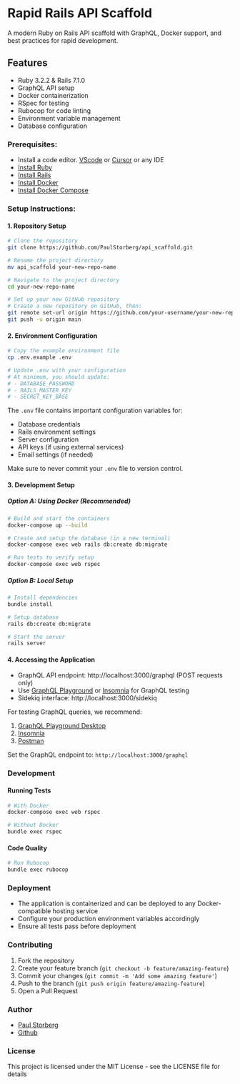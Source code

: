 # Rapid Rails API Scaffold

A modern Ruby on Rails API scaffold with GraphQL, Docker support, and best practices for rapid development.

## Features
- Ruby 3.2.2 & Rails 7.1.0
- GraphQL API setup
- Docker containerization
- RSpec for testing
- Rubocop for code linting
- Environment variable management
- Database configuration

### Prerequisites: 
- Install a code editor. [VScode](https://code.visualstudio.com/download) or [Cursor](https://www.cursor.com/) or any IDE
- [Install Ruby](https://www.ruby-lang.org/en/documentation/installation/)
- [Install Rails](https://guides.rubyonrails.org/v5.0/getting_started.html#:~:text=3.1%20Installing%20Rails)
- [Install Docker](https://docs.docker.com/engine/install/)
- [Install Docker Compose](https://docs.docker.com/compose/install/)

### Setup Instructions:

#### 1. Repository Setup
```bash
# Clone the repository
git clone https://github.com/PaulStorberg/api_scaffold.git

# Rename the project directory
mv api_scaffold your-new-repo-name

# Navigate to the project directory
cd your-new-repo-name

# Set up your new GitHub repository
# Create a new repository on GitHub, then:
git remote set-url origin https://github.com/your-username/your-new-repo-name.git
git push -u origin main
```

#### 2. Environment Configuration
```bash
# Copy the example environment file
cp .env.example .env

# Update .env with your configuration
# At minimum, you should update:
# - DATABASE_PASSWORD
# - RAILS_MASTER_KEY
# - SECRET_KEY_BASE
```

The `.env` file contains important configuration variables for:
- Database credentials
- Rails environment settings
- Server configuration
- API keys (if using external services)
- Email settings (if needed)

Make sure to never commit your `.env` file to version control.

#### 3. Development Setup

##### Option A: Using Docker (Recommended)
```bash
# Build and start the containers
docker-compose up --build

# Create and setup the database (in a new terminal)
docker-compose exec web rails db:create db:migrate

# Run tests to verify setup
docker-compose exec web rspec
```

##### Option B: Local Setup
```bash
# Install dependencies
bundle install

# Setup database
rails db:create db:migrate

# Start the server
rails server
```

#### 4. Accessing the Application
- GraphQL API endpoint: http://localhost:3000/graphql (POST requests only)
- Use [GraphQL Playground](https://github.com/graphql/graphql-playground) or [Insomnia](https://insomnia.rest/) for GraphQL testing
- Sidekiq interface: http://localhost:3000/sidekiq

For testing GraphQL queries, we recommend:
1. [GraphQL Playground Desktop](https://github.com/graphql/graphql-playground/releases)
2. [Insomnia](https://insomnia.rest/)
3. [Postman](https://www.postman.com/)

Set the GraphQL endpoint to: `http://localhost:3000/graphql`

### Development

#### Running Tests
```bash
# With Docker
docker-compose exec web rspec

# Without Docker
bundle exec rspec
```

#### Code Quality
```bash
# Run Rubocop
bundle exec rubocop
```

### Deployment
- The application is containerized and can be deployed to any Docker-compatible hosting service
- Configure your production environment variables accordingly
- Ensure all tests pass before deployment

### Contributing
1. Fork the repository
2. Create your feature branch (`git checkout -b feature/amazing-feature`)
3. Commit your changes (`git commit -m 'Add some amazing feature'`)
4. Push to the branch (`git push origin feature/amazing-feature`)
5. Open a Pull Request

### Author
- [Paul Storberg](https://www.paulstorberg.com)
- [Github](https://www.github.com/PaulStorberg)

### License
This project is licensed under the MIT License - see the LICENSE file for details
